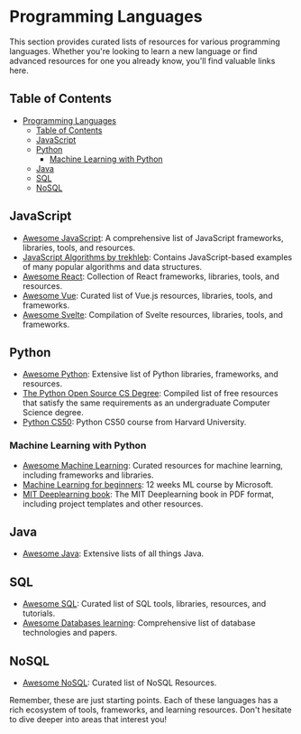 # Programming Languages

This section provides curated lists of resources for various programming languages. Whether you're looking to learn a new language or find advanced resources for one you already know, you'll find valuable links here.

## Table of Contents
- [Programming Languages](#programming-languages)
  - [Table of Contents](#table-of-contents)
  - [JavaScript](#javascript)
  - [Python](#python)
    - [Machine Learning with Python](#machine-learning-with-python)
  - [Java](#java)
  - [SQL](#sql)
  - [NoSQL](#nosql)

## JavaScript
- [Awesome JavaScript](https://github.com/sorrycc/awesome-javascript): A comprehensive list of JavaScript frameworks, libraries, tools, and resources.
- [JavaScript Algorithms by trekhleb](https://github.com/trekhleb/javascript-algorithms): Contains JavaScript-based examples of many popular algorithms and data structures.
- [Awesome React](https://github.com/enaqx/awesome-react): Collection of React frameworks, libraries, tools, and resources.
- [Awesome Vue](https://github.com/vuejs/awesome-vue): Curated list of Vue.js resources, libraries, tools, and frameworks.
- [Awesome Svelte](https://github.com/TheComputerM/awesome-svelte): Compilation of Svelte resources, libraries, tools, and frameworks.

## Python
- [Awesome Python](https://github.com/vinta/awesome-python): Extensive list of Python libraries, frameworks, and resources.
- [The Python Open Source CS Degree](https://github.com/ForrestKnight/open-source-cs-python/blob/master/README.md): Compiled list of free resources that satisfy the same requirements as an undergraduate Computer Science degree.
- [Python CS50](https://cs50.harvard.edu/python/2022/): Python CS50 course from Harvard University.

### Machine Learning with Python
- [Awesome Machine Learning](https://github.com/josephmisiti/awesome-machine-learning): Curated resources for machine learning, including frameworks and libraries.
- [Machine Learning for beginners](https://github.com/microsoft/ML-For-Beginners): 12 weeks ML course by Microsoft.
- [MIT Deeplearning book](https://github.com/janishar/mit-deep-learning-book-pdf?tab=readme-ov-file): The MIT Deeplearning book in PDF format, including project templates and other resources.

## Java
- [Awesome Java](https://github.com/akullpp/awesome-java#readme): Extensive lists of all things Java.

## SQL
- [Awesome SQL](https://github.com/danhuss/awesome-sql): Curated list of SQL tools, libraries, resources, and tutorials.
- [Awesome Databases learning](https://github.com/pingcap/awesome-database-learning): Comprehensive list of database technologies and papers.

## NoSQL
- [Awesome NoSQL](https://github.com/erictleung/awesome-nosql-guides): Curated list of NoSQL Resources.

Remember, these are just starting points. Each of these languages has a rich ecosystem of tools, frameworks, and learning resources. Don't hesitate to dive deeper into areas that interest you!